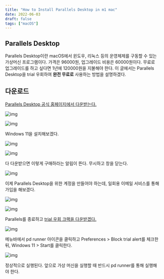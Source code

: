 ```yaml
---
title: "How to Install Parallels Desktop in m1 mac"
date: 2022-06-03
draft: false
tags: ["macOS"]
---
```


## Parallels Desktop

Parallels Desktop이란 macOS에서 윈도우, 리눅스 등의 운영체제를 구동할 수 있는 가상머신 프로그램이다. 가격은 96000원, 업그레이드 비용은 60000원이다. 무료로 업그레이드를 하고 싶다면 1년에 120000원을 지불해야 한다. 이 글에서는 Parallels Desktop을 trial 우회하여 **완전 무료로** 사용하는 방법을 설명하겠다.

## 다운로드

[Parallels Desktop 공식 홈페이지에서 다운받는다.](https://www.parallels.com/kr/products/desktop/trial/)

![img](/img/parallels/1.png)

![img](/img/parallels/2.png)

Windows 11을 설치해보겠다.

![img](/img/parallels/3.png)

![img](/img/parallels/4.png)

다 다운받으면 이렇게 구매하라는 알림이 뜬다. 무시하고 창을 닫는다.

![img](/img/parallels/5.png)

이제 Parallels Desktop을 위한 계정을 만들어야 하는데, 일회용 이메일 서비스를 통해 가입을 해보겠다.

![img](/img/parallels/6.png)

![img](/img/parallels/7.png)

Parallels를 종료하고 [trial 우회 크랙을 다운받겠다.](http://macwk.com/soft/pd-runner)

![img](/img/parallels/8.png)

메뉴바에서 pd runner 아이콘을 클릭하고 Preferences > Block trial alert를 체크한 뒤, Windows 11 > Start를 클릭한다.

![img](/img/parallels/9.png)

정상적으로 실행된다. 앞으로 가상 머신을 실행할 때 반드시 pd runner를 통해 실행해야 한다.
